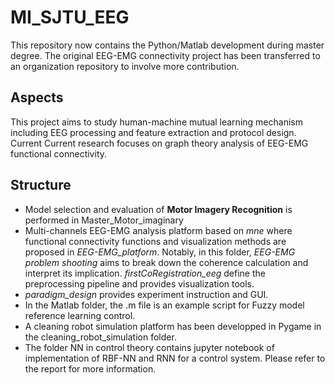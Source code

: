 # MI_SJTU_EEG
This repository now contains the Python/Matlab development during master degree. The original EEG-EMG connectivity project has been transferred to an organization repository to involve more contribution.

## Aspects
This project aims to study human-machine mutual learning mechanism including EEG processing and feature extraction and protocol design. Current Current research focuses on graph theory analysis of EEG-EMG functional connectivity. 

## Structure
- Model selection and evaluation of **Motor Imagery Recognition** is performed in Master_Motor_imaginary
- Multi-channels EEG-EMG analysis platform based on *mne* where functional connectivity functions and visualization methods are proposed in *EEG-EMG_platform*. Notably, in this folder, *EEG-EMG problem shooting* aims to break down the coherence calculation and interpret its implication. *firstCoRegistration_eeg* define the preprocessing pipeline and provides visualization tools.
- *paradigm_design* provides experiment instruction and GUI.
- In the Matlab folder, the .m file is an example script for Fuzzy model reference learning control.
- A cleaning robot simulation platform has been developped in Pygame in the cleaning_robot_simulation folder.
- The folder NN in control theory contains jupyter notebook of implementation of RBF-NN and RNN for a control system. Please refer to the report for more information.
